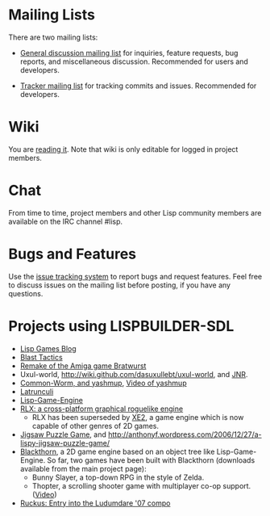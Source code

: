 # Mailing Lists #

There are two mailing lists:

  * [General discussion mailing list](http://groups.google.com/group/lispbuilder) for inquiries, feature requests, bug reports, and miscellaneous discussion. Recommended for users and developers.

  * [Tracker mailing list](https://groups.google.com/d/forum/lispbuilder-commits) for tracking commits and issues. Recommended for developers.

# Wiki #

You are [reading it](http://code.google.com/p/lispbuilder/wiki/LispbuilderSDL). Note that wiki is only editable for logged in project members.

# Chat #

From time to time, project members and other Lisp community members are available on the IRC channel #lisp.

# Bugs and Features #

Use the [issue tracking system](http://code.google.com/p/lispbuilder/issues/list) to report bugs and request features. Feel free to discuss issues on the mailing list before posting, if you have any questions.

# Projects using LISPBUILDER-SDL #

  * [Lisp Games Blog](http://lispgamesdev.blogspot.com)
  * [Blast Tactics](http://dto.github.com/notebook/blast.html)
  * [Remake of the Amiga game Bratwurst](http://lispgamesdev.blogspot.com/2009/07/preview-of-bratwurst.html)
  * Uxul-world, http://wiki.github.com/dasuxullebt/uxul-world, and [JNR](http://uxul.wordpress.com/2009/04/07/a-detailed-preview-of-my-jnr-game-written-in-common-lisp/).
  * [Common-Worm, and yashmup](http://github.com/sykopomp), [Video of yashmup](http://sykosomatic.org/lisp/level1.ogv)
  * [Latrunculi](http://sourceforge.net/projects/latrunculi/)
  * [Lisp-Game-Engine](http://code.google.com/p/lisp-game-engine/)
  * [RLX: a cross-platform graphical roguelike engine](http://dto.github.com/notebook/rlx.html)
    * RLX has been superseded by [XE2](http://dto.github.com/notebook/xe2-reference.html), a game engine which is now capable of other genres of 2D games.
  * [Jigsaw Puzzle Game](http://purevirtual.com/~anthony/jigsaw-puzzle/index.html), and http://anthonyf.wordpress.com/2006/12/27/a-lispy-jigsaw-puzzle-game/
  * [Blackthorn](http://code.google.com/p/blackthorn-engine/), a 2D game engine based on an object tree like Lisp-Game-Engine. So far, two games have been built with Blackthorn (downloads available from the main project page):
    * Bunny Slayer, a top-down RPG in the style of Zelda.
    * Thopter, a scrolling shooter game with multiplayer co-op support. ([Video](http://www.youtube.com/watch?v=5MDqC6XG-Ag))
  * [Ruckus: Entry into the Ludumdare '07 compo](http://www.ludumdare.com/compo/2007/12/16/working-title-ruckus/)
